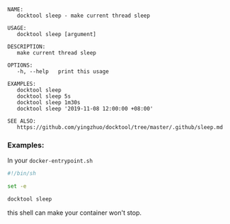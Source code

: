 
```
NAME:
   docktool sleep - make current thread sleep

USAGE:
   docktool sleep [argument]

DESCRIPTION:
   make current thread sleep

OPTIONS:
   -h, --help   print this usage

EXAMPLES:
   docktool sleep
   docktool sleep 5s
   docktool sleep 1m30s
   docktool sleep '2019-11-08 12:00:00 +08:00'

SEE ALSO:
   https://github.com/yingzhuo/docktool/tree/master/.github/sleep.md

```

### Examples:

In your `docker-entrypoint.sh`

```sh
#!/bin/sh

set -e

docktool sleep
```

this shell can make your container won't stop.
